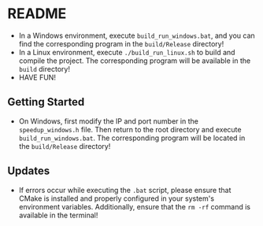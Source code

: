# README

- In a Windows environment, execute `build_run_windows.bat`, and you can find the corresponding program in the `build/Release` directory!
- In a Linux environment, execute `./build_run_linux.sh` to build and compile the project. The corresponding program will be available in the `build` directory!
- HAVE FUN!

## Getting Started

- On Windows, first modify the IP and port number in the `speedup_windows.h` file. Then return to the root directory and execute `build_run_windows.bat`. The corresponding program will be located in the `build/Release` directory!

## Updates

- If errors occur while executing the `.bat` script, please ensure that CMake is installed and properly configured in your system's environment variables. Additionally, ensure that the `rm -rf` command is available in the terminal!
